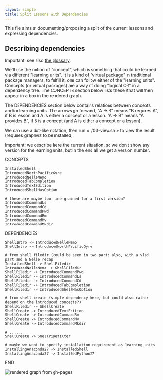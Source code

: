 ```yaml
--- 
layout: simple
title: Split Lessons with Dependencies
---
```


This file aims at documenting/proposing a split of the current lessons and expressing dependencies.

## Describing dependencies

Important: see also [the glossary](04-glossary.md).

We'll use the notion of "concept", which is something that could be learned via different "learning units".
It is a kind of "virtual package" in traditional package managers, to fulfill it, one can follow either of the "learning units".
Concepts (or virtual packages) are a way of doing "logical OR" in a dependency tree.
The CONCEPTS section below lists these (that will then appear in a box in the rendered graph.

The DEPENDENCIES section below contains relations between concepts and/or learning units.
The arrows go forward, "A -> B" means "B requires A", if B is lesson and A is either a concept or a lesson.
"A -> B" means "A provides B", if B is a concept (and A is either a concept or a lesson).

We can use a dot-like notation, then run « ./03-view.sh » to view the result (requires graphviz to be installed).

Important: we describe here the current situation, so we don't show any version for the learning units, but in the end all we get a version number.

CONCEPTS

    InstalledShell
    IntroducedNorthPacificGyre
    IntroducedNelleNemo
    IntroducedTabCompletion
    IntroducedTextEdition
    IntroducedShellHasOption
    
    # these are maybe too fine-grained for a first version?
    IntroducedCommandLs
    IntroducedCommandCd
    IntroducedCommandPwd
    IntroducedCommandRm
    IntroducedCommandMv
    IntroducedCommandMkdir

DEPENDENCIES

    ShellIntro -> IntroducedNelleNemo
    ShellIntro -> IntroducedNorthPacificGyre

    # from shell filedir (could be seen in two parts also, with a vlad part and a Nelle recap)
    InstalledShell -> ShellFiledir
    IntroducedNelleNemo -> ShellFiledir
    ShellFiledir -> IntroducedCommandPwd
    ShellFiledir -> IntroducedCommandLs
    ShellFiledir -> IntroducedCommandCd
    ShellFiledir -> IntroducedTabCompletion
    ShellFiledir -> IntroducedShellHasOption
    
    # from shell create (simple dependency here, but could also rather depend on the introduced concepts?)
    ShellFiledir -> ShellCreate
    ShellCreate -> IntroducedTextEdition
    ShellCreate -> IntroducedCommandRm
    ShellCreate -> IntroducedCommandMv
    ShellCreate -> IntroducedCommandMkdir
    
    # ......
    ShellCreate -> ShellPipefilter

    # maybe we want to specify installation requirement as learning units
    InstallingAnaconda27 -> InstalledShell
    InstallingAnaconda27 -> InstalledPython27

END

<img src="http://twitwi.github.io/lesson-manager/03-graph.svg" alt="rendered graph from gh-pages" />
